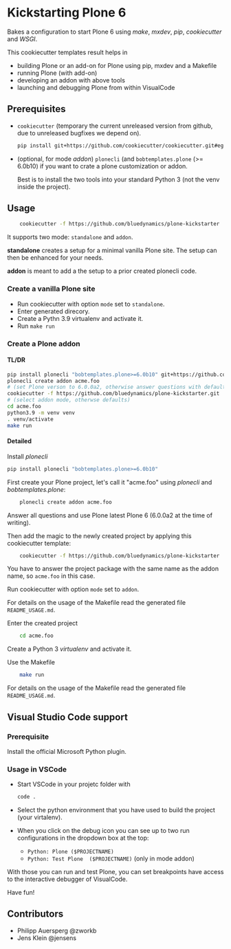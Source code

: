# Kickstarting Plone 6

Bakes a configuration to start Plone 6 using *make*, *mxdev*, *pip*, *cookiecutter* and *WSGI*.

This cookiecutter templates result helps in

- building Plone or an add-on for Plone using pip, mxdev and a Makefile
- running Plone (with add-on)
- developing an addon with above tools
- launching and debugging Plone from within VisualCode

## Prerequisites

- `cookiecutter` (temporary the current unreleased version from github, due to unreleased bugfixes we depend on).

  ```bash
  pip install git+https://github.com/cookiecutter/cookiecutter.git#egg=cookiecutter
  ```

- (optional, for mode *addon*) `plonecli` (and `bobtemplates.plone` (>= 6.0b10) if you want to crate a plone customization or addon.

  Best is to install the two tools into your standard Python 3 (not the venv inside the project).

## Usage

```bash
    cookiecutter -f https://github.com/bluedynamics/plone-kickstarter
```

It supports two mode: ``standalone`` and ``addon``.

**standalone** creates a setup for a minimal vanilla Plone site.
The setup can then be enhanced for your needs.

**addon** is meant to add a the setup to a prior created plonecli code.

### Create a vanilla Plone site

- Run cookiecutter with option `mode` set to ``standalone``.
- Enter generated direcory.
- Create a Pythn 3.9 virtualenv and activate it.
- Run ``make run``

### Create a Plone addon

#### TL/DR

```bash
pip install plonecli "bobtemplates.plone>=6.0b10" git+https://github.com/cookiecutter/cookiecutter.git#egg=cookiecutter
plonecli create addon acme.foo
# (set Plone verson to 6.0.0a2, otherwise answer questions with defaults)
cookiecutter -f https://github.com/bluedynamics/plone-kickstarter.git
# (select addon mode, otherwse defaults)
cd acme.foo
python3.9 -m venv venv
. venv/activate
make run
```

#### Detailed

Install *plonecli*

```bash
pip install plonecli "bobtemplates.plone>=6.0b10"
```

First create your Plone project, let's call it "acme.foo" using *plonecli* and *bobtemplates.plone*:

```bash
    plonecli create addon acme.foo
```

Answer all questions and use Plone latest Plone 6 (6.0.0a2 at the time of writing).

Then add the magic to the newly created project by applying this cookiecutter template:

```bash
    cookiecutter -f https://github.com/bluedynamics/plone-kickstarter
```

You have to answer the project package with the same name as the addon name, so `acme.foo` in this case.

Run cookiecutter with option `mode` set to ``addon``.

For details on the usage of the Makefile read the generated file `README_USAGE.md`.

Enter the created project

```bash
    cd acme.foo
```

Create a Python 3 *virtualenv* and activate it.

Use the Makefile

```bash
    make run
```

For details on the usage of the Makefile read the generated file `README_USAGE.md`.

## Visual Studio Code support

### Prerequisite

Install the official Microsoft Python plugin.

### Usage in VSCode

- Start VSCode in your projetc folder with

  ```bash
  code .
  ```

- Select the python environment that you have used to build the project (your virtalenv).

- When you click on the debug icon you can see up to two run configurations in the dropdown box at the top:

  - `Python: Plone ($PROJECTNAME)`
  - `Python: Test Plone  ($PROJECTNAME)` (only in mode addon)

With those you can run and test Plone, you can set breakpoints have access to the interactive debugger of VisualCode.

Have fun!

## Contributors

- Philipp Auersperg @zworkb
- Jens Klein @jensens
